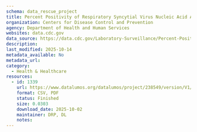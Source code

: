 ```yaml
---
schema: data_rescue_project 
title: Percent Positivity of Respiratory Syncytial Virus Nucleic Acid Amplification Tests by HHS Region, National Respiratory and Enteric Virus Surveillance System
organization: Centers for Disease Control and Prevention
agency: Department of Health and Human Services
websites: data.cdc.gov
data_source: https://data.cdc.gov/Laboratory-Surveillance/Percent-Positivity-of-Respiratory-Syncytial-Virus-/3cxc-4k8q/about_data
description: 
last_modified: 2025-10-14
metadata_available: No
metadata_url: 
category:
  - Health & Healthcare 
resources:
  - id: 1339
    url: https://www.datalumos.org/datalumos/project/238549/version/V1/view
    format: CSV, PDF
    status: Finished
    size: 0.0303
    download_date: 2025-10-02
    maintainer: DRP, DL
    notes: 
---
```


